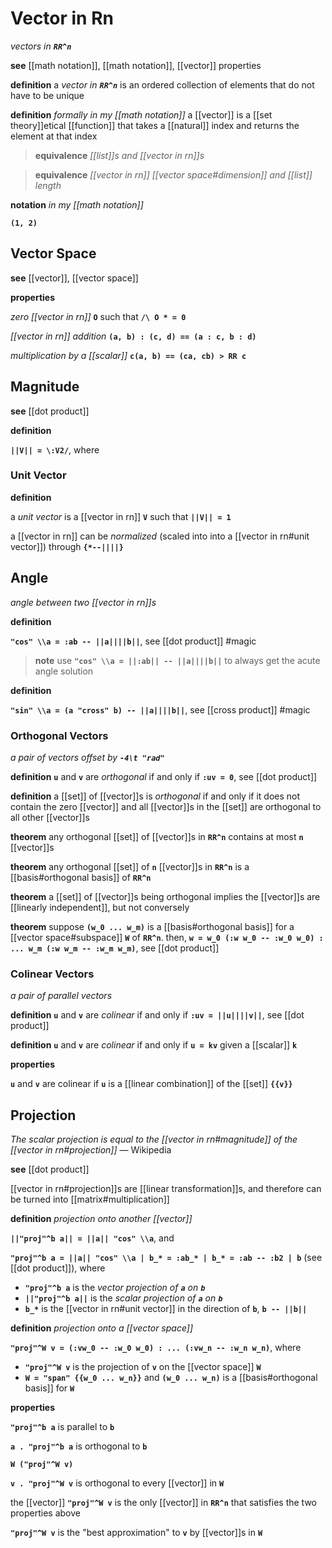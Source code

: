 # Vector in Rn

_vectors in **`RR^n`**_

**see** [[math notation]], [[math notation]], [[vector]] properties

**definition** a _vector in **`RR^n`**_ is an ordered collection of elements that do not have to be unique

**definition** _formally in my [[math notation]]_ a [[vector]] is a [[set theory]]etical [[function]] that takes a [[natural]] index and returns the element at that index

> **equivalence** _[[list]]s and [[vector in rn]]s_

> **equivalence** _[[vector in rn]] [[vector space#dimension]] and [[list]] length_

**notation** _in my [[math notation]]_

**`(1, 2)`**

## Vector Space

**see** [[vector]], [[vector space]]

**properties**

_zero [[vector in rn]]_ **`O`** such that **`/\ O * = 0`**

_[[vector in rn]] addition_ **`(a, b) : (c, d) == (a : c, b : d)`**

_multiplication by a [[scalar]]_ **`c(a, b) == (ca, cb) > RR c`**

## Magnitude

**see** [[dot product]]

**definition**

**`||V|| = \:V2/`**, where

### Unit Vector

**definition**

a _unit vector_ is a [[vector in rn]] **`V`** such that **`||V|| = 1`**

a [[vector in rn]] can be _normalized_ (scaled into into a [[vector in rn#unit vector]]) through **`{*--||||}`**

## Angle

_angle between two [[vector in rn]]s_

**definition**

**`"cos" \\a = :ab -- ||a||||b||`**, see [[dot product]] #magic

> **note** use **`"cos" \\a = ||:ab|| -- ||a||||b||`** to always get the acute angle solution

**definition**

**`"sin" \\a = (a "cross" b) -- ||a||||b||`**, see [[cross product]] #magic

### Orthogonal Vectors

_a pair of vectors offset by **`-4\t "rad"`**_

**definition** **`u`** and **`v`** are _orthogonal_ if and only if **`:uv = 0`**, see [[dot product]]

**definition** a [[set]] of [[vector]]s is _orthogonal_ if and only if it does not contain the zero [[vector]] and all [[vector]]s in the [[set]] are orthogonal to all other [[vector]]s

**theorem** any orthogonal [[set]] of [[vector]]s in **`RR^n`** contains at most **`n`** [[vector]]s

**theorem** any orthogonal [[set]] of **`n`** [[vector]]s in **`RR^n`** is a [[basis#orthogonal basis]] of **`RR^n`**

**theorem** a [[set]] of [[vector]]s being orthogonal implies the [[vector]]s are [[linearly independent]], but not conversely

**theorem** suppose **`(w_0 ... w_m)`** is a [[basis#orthogonal basis]] for a [[vector space#subspace]] **`W`** of **`RR^n`**. then, **`w = w_0 (:w w_0 -- :w_0 w_0) : ... w_m (:w w_m -- :w_m w_m)`**, see [[dot product]]

### Colinear Vectors

_a pair of parallel vectors_

**definition** **`u`** and **`v`** are _colinear_ if and only if **`:uv = ||u||||v||`**, see [[dot product]]

**definition** **`u`** and **`v`** are _colinear_ if and only if **`u = kv`** given a [[scalar]] **`k`**

**properties**

**`u`** and **`v`** are colinear if **`u`** is a [[linear combination]] of the [[set]] **`{{v}}`**

## Projection

_The scalar projection is equal to the [[vector in rn#magnitude]] of the [[vector in rn#projection]]_ &mdash; Wikipedia

**see** [[dot product]]

[[vector in rn#projection]]s are [[linear transformation]]s, and therefore can be turned into [[matrix#multiplication]]

**definition** _projection onto another [[vector]]_

**`||"proj"^b a|| = ||a|| "cos" \\a`**, and

**`"proj"^b a = ||a|| "cos" \\a | b_* = :ab_* | b_* = :ab -- :b2 | b`** (see [[dot product]]), where

- **`"proj"^b a`** is the _vector projection of **`a`** on **`b`**_
- **`||"proj"^b a||`** is the _scalar projection of **`a`** on **`b`**_
- **`b_*`** is the [[vector in rn#unit vector]] in the direction of **`b`**, **`b -- ||b||`**

**definition** _projection onto a [[vector space]]_

**`"proj"^W v = (:vw_0 -- :w_0 w_0) : ... (:vw_n -- :w_n w_n)`**, where

- **`"proj"^W v`** is the projection of **`v`** on the [[vector space]] **`W`**
- **`W = "span" {{w_0 ... w_n}}`** and **`(w_0 ... w_n)`** is a [[basis#orthogonal basis]] for **`W`**

**properties**

**`"proj"^b a`** is parallel to **`b`**

**`a . "proj"^b a`** is orthogonal to **`b`**

**`W ("proj"^W v)`**

**`v . "proj"^W v`** is orthogonal to every [[vector]] in **`W`**

the [[vector]] **`"proj"^W v`** is the only [[vector]] in **`RR^n`** that satisfies the two properties above

**`"proj"^W v`** is the "best approximation" to **`v`** by [[vector]]s in **`W`**

